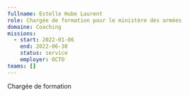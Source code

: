 ```yaml
---
fullname: Estelle Hube Laurent
role: Chargée de formation pour le ministère des armées
domaine: Coaching
missions:
  - start: 2022-01-06
    end: 2022-06-30
    status: service
    employer: OCTO
teams: []
---
```

Chargée de formation